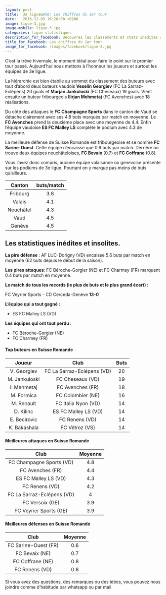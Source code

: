 ```yaml
---
layout: post
title:  3e ligue&#58; Les chiffres du 1er tour
date:   2016-12-03 16:20:00 +0200
image: ligue-3.jpg
image-mobile: ligue-3.jpg
categories: ligue statistiques
description_for_facebook: Découvrez les classements et stats inédites sur la 3e ligue en Suisse romande
title_for_facebook: Les chiffres du 1er tour
image_for_facebook: /images/facebook/ligue-3.jpg
---
```


C’est la trêve hivernale, le moment idéal pour faire le point sur le premier tour passé. Aujourd’hui nous mettons à l’honneur les joueurs et surtout les équipes de 3e ligue.

La hiérarchie est bien établie au sommet du classement des buteurs avec tout d’abord deux buteurs vaudois __Veselin Georgiev__ (FC La Sarraz-Eclépens) 20 goals et __Marjan Jankuloski__ (FC Cheseaux) 19 goals. Vient ensuite un buteur fribourgeois __Ilirjan Mehmetaj__ (FC Avenches) avec 18 réalisations.

Du côté des attaques le __FC Champagne Sports__ dans le canton de Vaud se détache clairement avec ses 4.8 buts marqués par match en moyenne. Le __FC Avenches__ prend la deuxième place avec une moyenne de 4.4. Enfin l’équipe vaudoise __ES FC Malley LS__ complète le podium avec 4.3 de moyenne.

La meilleure défense de Suisse Romande est fribourgeoise et se nomme __FC Sarine-Ouest__. Cette équipe n’encaisse que 0.6 buts par match. Derrière on trouve deux équipes neuchâteloises, __FC Bevaix__ (0.7) et __FC Coffrane__ (0.8).

Vous l’avez donc compris, aucune équipe valaisanne ou genevoise présente sur les podiums de 3e ligue. Pourtant on y marque pas moins de buts qu’ailleurs.

| Canton        | buts/match         
| :-------------: |:-------------:|
| Fribourg | 3.8 |
| Valais | 4.1 |
| Neuchâtel | 4.3 |
| Vaud | 4.5 |
| Genève | 4.5 |

## Les statistiques inédites et insolites.

__La pire défense__ : AF LUC-Dorigny (VD) encaisse 5.6 buts par match en moyenne (62 buts depuis le début de la saison).

__Les pires attaques__: FC Béroche-Gorgier (NE) et FC Charmey (FR) marquent 0.4 buts par match en moyenne. 

__Le match de tous les records (le plus de buts et le plus grand écart) :__

FC Veyrier Sports - CD Cerceda-Genève __13-0__

__L’équipe qui a tout gagné :__

* ES FC Malley LS (VD)

__Les équipes qui ont tout perdu :__

* FC Béroche-Gorgier (NE)
* FC Charmey (FR)

#### Top buteurs en Suisse Romande

| Joueur        | Club          | Buts  |
| :-------------: |:-------------:| :-----:|
| V. Georgiev | FC La Sarraz-Eclépens (VD)| 20 |
| M. Jankuloski | FC Cheseaux (VD) | 19 |
| I. Mehmetaj | FC Avenches (FR) | 18 |
| M. Formica | FC Colombier (NE) | 16 |
| M. Renault | FC Italia Nyon (VD) | 14 |
| D. Kilinc | ES FC Malley LS (VD) | 14 |
| E. Becirovic | FC Renens (VD) | 14 |
| K. Bakashala | FC Vétroz (VS) | 14 |


#### Meilleures attaques en Suisse Romande

| Club        | Moyenne         
| :-------------: |:-------------:|
| FC Champagne Sports (VD)| 4.8 |
| FC Avenches (FR) | 4.4 |
| ES FC Malley LS (VD) | 4.3 |
| FC Renens (VD) | 4.2 |
| FC La Sarraz-Eclépens (VD) | 4 |
| FC Versoix (GE) | 3.9 |
| FC Veyrier Sports (GE) | 3.9 |

#### Meilleures défenses en Suisse Romande

| Club        | Moyenne         
| :-------------: |:-------------:|
| FC Sarine-Ouest (FR) | 0.6 |
| FC Bevaix (NE) | 0.7 |
| FC Coffrane (NE) | 0.8 |
| FC Renens (VD) | 0.8 |


Si vous avez des questions, des remarques ou des idées, vous pouvez nous joindre comme d’habitude par whatsapp ou par mail.